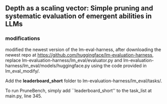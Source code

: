 ## Depth as a scaling vector: Simple pruning and systematic evaluation of emergent abilities in LLMs

### modifications

modified the newest version of the lm-eval-harness, after downloading the newest repo at https://github.com/huggingface/lm-evaluation-harness, replace lm-evaluation-harness/lm_eval/evaluator.py and lm-evaluation-harness/lm_eval/models/huggingface.py using the code provided in lm_eval_modify/.

Add the **leaderboard_short** folder to lm-evaluation-harness/lm_eval/tasks/.

To run PruneBench, simply add ``leaderboard_short'' to the task\_list at main.py, line 345.